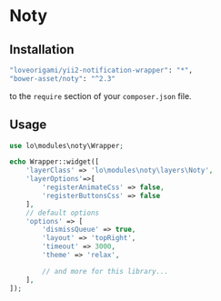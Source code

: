 # Noty

Installation
--------

```bash
"loveorigami/yii2-notification-wrapper": "*",
"bower-asset/noty": "^2.3"
```

to the ```require``` section of your `composer.json` file.


Usage
-----

```php
use lo\modules\noty\Wrapper;

echo Wrapper::widget([
    'layerClass' => 'lo\modules\noty\layers\Noty',
    'layerOptions'=>[
        'registerAnimateCss' => false,
        'registerButtonsCss' => false
    ],
    // default options
    'options' => [
        'dismissQueue' => true,
        'layout' => 'topRight',
        'timeout' => 3000,
        'theme' => 'relax',

        // and more for this library...
    ],
]);

```
